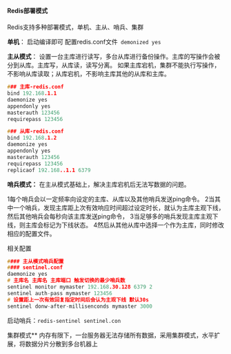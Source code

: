 #### Redis部署模式

Redis支持多种部署模式，单机、主从、哨兵、集群

**单机**：
启动编译即可
配置redis.conf文件``` demonized yes```

**主从模式**：
设置一台主库进行读写，多台从库进行备份操作。主库的写操作会被分到从库。主库写，从库读，读写分离。
如果主库宕机，集群不能执行写操作，不影响从库读取；从库宕机，不影响主库其他的从库和主库。

```c
### 主库-redis.conf
bind 192.168.1.1
daemonize yes
appendonly yes
masterauth 123456
requirepass 123456

### 从库-redis.conf
bind 192.168.1.2
daemonize yes
appendonly yes
masterauth 123456
requirepass 123456
replicaof 192.168..1.1 6379
```



**哨兵模式：**
在主从模式基础上，解决主库宕机后无法写数据的问题。

1每个哨兵会以一定频率向设定的主库、从库以及其他哨兵发送ping命令。
2当其中一个哨兵，发现主库距上次有效响应时间超过设定时长，就认为主库主观下线，然后其他哨兵会每秒向该主库发送ping命令，
3当足够多的哨兵发现主库主观下线，则主库会标记为下线状态。
4然后从其他从库中选择一个作为主库，同时修改相应的配置文件。

相关配置

```c
#### 主从模式哨兵配置
#### sentinel.conf
daemonize yes
# 主库名 主库名 主库端口 触发切换的最少哨兵数
sentinel monitor mymaster 192.168.30.128 6379 2
sentinel auth-pass mymaster 123456
# 设置距上一次有效回复指定时间后会认为主观下线 默认30s
sentinel donw-after-millisenconds mymaster 3000
```

启动哨兵：``` redis-sentinel sentinel.con	```



集群模式**
内存有限下，一台服务器无法存储所有数据，采用集群模式，水平扩展，将数据分片分散到多台机器上

